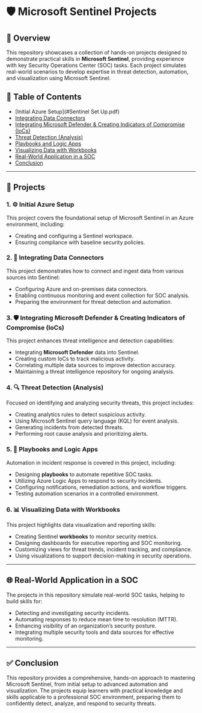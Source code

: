 # 🛡️ Microsoft Sentinel Projects

## 📖 Overview
This repository showcases a collection of hands-on projects designed to demonstrate practical skills in **Microsoft Sentinel**, providing experience with key Security Operations Center (SOC) tasks. Each project simulates real-world scenarios to develop expertise in threat detection, automation, and visualization using Microsoft Sentinel.

## 📑 Table of Contents
- [Initial Azure Setup](#Sentinel Set Up.pdf)
- [Integrating Data Connectors](#2-integrating-data-connectors)
- [Integrating Microsoft Defender & Creating Indicators of Compromise (IoCs)](#3-integrating-microsoft-defender--creating-indicators-of-compromise-iocs)
- [Threat Detection (Analysis)](#4-threat-detection-analysis)
- [Playbooks and Logic Apps](#5-playbooks-and-logic-apps)
- [Visualizing Data with Workbooks](#6-visualizing-data-with-workbooks)
- [Real-World Application in a SOC](#🌐-real-world-application-in-a-soc)
- [Conclusion](#✅-conclusion)

---

## 🚀 Projects

### 1. ⚙️ Initial Azure Setup
This project covers the foundational setup of Microsoft Sentinel in an Azure environment, including:
- Creating and configuring a Sentinel workspace.
- Ensuring compliance with baseline security policies.

### 2. 🔗 Integrating Data Connectors
This project demonstrates how to connect and ingest data from various sources into Sentinel:
- Configuring Azure and on-premises data connectors.
- Enabling continuous monitoring and event collection for SOC analysis.
- Preparing the environment for threat detection and automation.

### 3. 🛡️ Integrating Microsoft Defender & Creating Indicators of Compromise (IoCs)
This project enhances threat intelligence and detection capabilities:
- Integrating **Microsoft Defender** data into Sentinel.
- Creating custom IoCs to track malicious activity.
- Correlating multiple data sources to improve detection accuracy.
- Maintaining a threat intelligence repository for ongoing analysis.

### 4. 🔍 Threat Detection (Analysis)
Focused on identifying and analyzing security threats, this project includes:
- Creating analytics rules to detect suspicious activity.
- Using Microsoft Sentinel query language (KQL) for event analysis.
- Generating incidents from detected threats.
- Performing root cause analysis and prioritizing alerts.

### 5. 🤖 Playbooks and Logic Apps
Automation in incident response is covered in this project, including:
- Designing **playbooks** to automate repetitive SOC tasks.
- Utilizing Azure Logic Apps to respond to security incidents.
- Configuring notifications, remediation actions, and workflow triggers.
- Testing automation scenarios in a controlled environment.

### 6. 📊 Visualizing Data with Workbooks
This project highlights data visualization and reporting skills:
- Creating Sentinel **workbooks** to monitor security metrics.
- Designing dashboards for executive reporting and SOC monitoring.
- Customizing views for threat trends, incident tracking, and compliance.
- Using visualizations to support decision-making in security operations.

---

## 🌐 Real-World Application in a SOC
The projects in this repository simulate real-world SOC tasks, helping to build skills for:
- Detecting and investigating security incidents.
- Automating responses to reduce mean time to resolution (MTTR).
- Enhancing visibility of an organization’s security posture.
- Integrating multiple security tools and data sources for effective monitoring.

---

## ✅ Conclusion
This repository provides a comprehensive, hands-on approach to mastering Microsoft Sentinel, from initial setup to advanced automation and visualization. The projects equip learners with practical knowledge and skills applicable to a professional SOC environment, preparing them to confidently detect, analyze, and respond to security threats.
